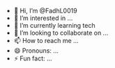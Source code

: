 - 👋 Hi, I’m @FadhL0019
- 👀 I’m interested in ...
- 🌱 I’m currently learning tech
- 💞️ I’m looking to collaborate on ...
- 📫 How to reach me ...
- 😄 Pronouns: ...
- ⚡ Fun fact: ...

<!---
FadhL0019/FadhL0019 is a ✨ special ✨ repository because its `README.md` (this file) appears on your GitHub profile.
You can click the Preview link to take a look at your changes.
--->

